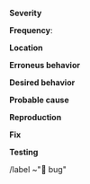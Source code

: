 **Severity**&emsp; <!-- Choose one of the following:
	*Trivial*: Bugs that have no real impact.
	*Minor*: Minor bugs are inconvenient for users, but do not break functionality.
	*Major*: Bugs that break features or specifications.
	*Critical*: Bugs that prevent further investigation, such as crashes. -->


**Frequency**:&emsp; <!-- Choose one of the following:
	*Rare*: Almost never happens.
	*Uncommon*: Happens from time to time.
	*Common*: Happens often.
	*High*: Always happens. -->


**Location**&emsp; <!--
	Where did it happen? If not clear, give a general context.
	I.e.: [pkg/test] CheckPanic()
	Or: Peer communication -->


**Erroneus behavior**&emsp; <!--
	What happened (behaviour of the bug).
	I.e.: CheckPanic() does not detect panic(nil) calls.
	Or: Server does not respond to pings. -->


**Desired behavior**&emsp; <!-- Optional if obvious.
	What should have happened instead?
	I.e.: CheckPanic() should return a (bool, interface{}), and return whether
	panic was called, as well as the value passed to panic(). -->

**Probable cause**&emsp; <!-- Optional.
	What seemingly caused the bug or how to reproduce it.
	I.e: recover() treats panic(nil) the same as no panic.
	Or: I pressed the red button. -->

**Reproduction**&emsp; <!-- Optional if obvious.
	How can the bug be reproduced?
	Either describe or provide a short code sample. -->

**Fix**&emsp; <!-- Optional.
	How can the bug be fixed? Just a short hint would suffice. If you have no
	idea how this could be fixed, say so.
	I.e: 
		didPanic = true;
		function();
		didPanic = false; // Only executed if no panic occurred. -->

**Testing**&emsp; <!--
	Describe a test case that tests for just this bug, or, if another test case
	already covers this, name it.
	I.e: Create a sub test that tests panic(nil). -->

<!-- End -->
/label ~"🐛 bug"